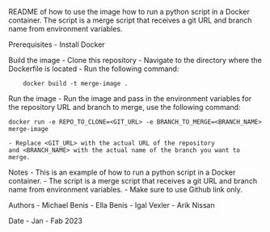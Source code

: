 README of how to use the image
how to run a python script in a Docker container. 
The script is a merge script that receives a git URL 
and branch name from environment variables.

Prerequisites
    - Install Docker

Build the image
    - Clone this repository
    - Navigate to the directory where the Dockerfile is located
    - Run the following command:

        docker build -t merge-image .

Run the image
    - Run the image and pass in the environment variables 
    for the repository URL and branch to merge, use the following command:

    docker run -e REPO_TO_CLONE=<GIT_URL> -e BRANCH_TO_MERGE=<BRANCH_NAME> merge-image

    - Replace <GIT_URL> with the actual URL of the repository 
    and <BRANCH_NAME> with the actual name of the branch you want to merge.

Notes
    - This is an example of how to run a python script in a Docker container.
    - The script is a merge script that receives a git URL 
    and branch name from environment variables.
    - Make sure to use Github link only.

Authors
    - Michael Benis
    - Ella Benis
    - Igal Vexler
    - Arik Nissan

Date
    - Jan - Fab 2023
